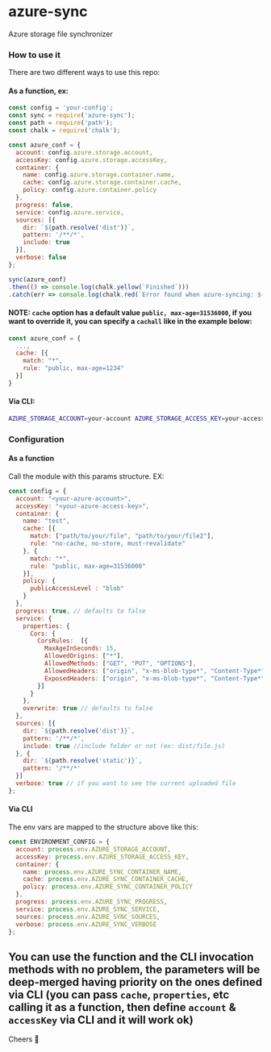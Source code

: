 # azure-sync
Azure storage file synchronizer

### How to use it

There are two different ways to use this repo:

#### As a function, ex:

```js
const config = 'your-config';
const sync = require('azure-sync');
const path = require('path');
const chalk = require('chalk');

const azure_conf = {
  account: config.azure.storage.account,
  accessKey: config.azure.storage.accessKey,
  container: {
    name: config.azure.storage.container.name,
    cache: config.azure.storage.container.cache,
    policy: config.azure.container.policy
  },
  progress: false,
  service: config.azure.service,
  sources: [{
    dir: `${path.resolve('dist')}`,
    pattern: '/**/*',
    include: true
  }],
  verbose: false
};

sync(azure_conf)
.then(() => console.log(chalk.yellow(`Finished`)))
.catch(err => console.log(chalk.red(`Error found when azure-syncing: ${err}`)));
```

#### NOTE: `cache` option has a default value `public, max-age=31536000`, if you want to override it, you can specify a `cachall` like in the example below:

```js
const azure_conf = {
  ...,
  cache: [{
    match: "*",
    rule: "public, max-age=1234"
  }]
}
```

#### Via CLI:

```zsh
AZURE_STORAGE_ACCOUNT=your-account AZURE_STORAGE_ACCESS_KEY=your-access-key (...) node ./node_modules/azure-sync/dist
```

### Configuration

#### As a function

Call the module with this params structure. EX:

```js
const config = {
  account: "<your-azure-account>",
  accessKey: "<your-azure-access-key>",
  container: {
    name: "test",
    cache: [{
      match: ["path/to/your/file", "path/to/your/file2"],
      rule: "no-cache, no-store, must-revalidate"
    }, {
      match: "*",
      rule: "public, max-age=31536000"
    }],
    policy: {
      publicAccessLevel : "blob"
    }
  },
  progress: true, // defaults to false
  service: {
    properties: {
      Cors: {
        CorsRules:  [{
          MaxAgeInSeconds: 15,
          AllowedOrigins: ["*"],
          AllowedMethods: ["GET", "PUT", "OPTIONS"],
          AllowedHeaders: ["origin", "x-ms-blob-type*", "Content-Type*"],
          ExposedHeaders: ["origin", "x-ms-blob-type*", "Content-Type*"]
        }]
      }
    },
    overwrite: true // defaults to false
  },
  sources: [{
    dir: `${path.resolve('dist')}`,
    pattern: '/**/*',
    include: true //include folder or not (ex: dist/file.js)
  }, {
    dir: `${path.resolve('static')}`,
    pattern: '/**/*'
  }]
  verbose: true // if you want to see the current uploaded file
};
```

#### Via CLI

The env vars are mapped to the structure above like this:

```js
const ENVIRONMENT_CONFIG = {
  account: process.env.AZURE_STORAGE_ACCOUNT,
  accessKey: process.env.AZURE_STORAGE_ACCESS_KEY,
  container: {
    name: process.env.AZURE_SYNC_CONTAINER_NAME,
    cache: process.env.AZURE_SYNC_CONTAINER_CACHE,
    policy: process.env.AZURE_SYNC_CONTAINER_POLICY
  },
  progress: process.env.AZURE_SYNC_PROGRESS,
  service: process.env.AZURE_SYNC_SERVICE,
  sources: process.env.AZURE_SYNC_SOURCES,
  verbose: process.env.AZURE_SYNC_VERBOSE
};
```

## You can use the function and the CLI invocation methods with no problem, the parameters will be deep-merged having priority on the ones defined via CLI (you can pass `cache`, `properties`, etc calling it as a function, then define `account` & `accessKey` via CLI and it will work ok)

Cheers 🤖
